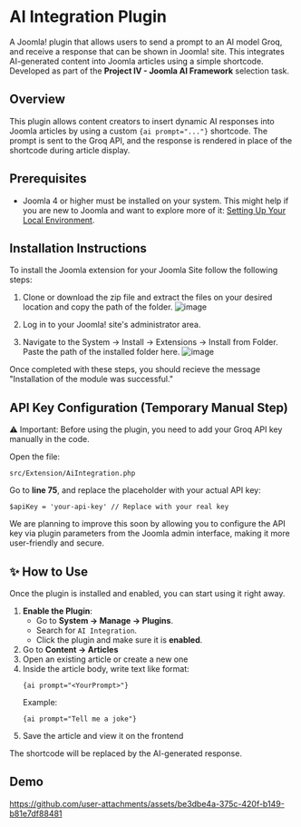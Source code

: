 # AI Integration Plugin
A Joomla! plugin that allows users to send a prompt to an AI model Groq, and receive a response that can be shown in Joomla! site. This integrates AI-generated content into Joomla articles using a simple shortcode. Developed as part of the **Project IV - Joomla AI Framework** selection task. 

## Overview
This plugin allows content creators to insert dynamic AI responses into Joomla articles by using a custom `{ai prompt="..."}` shortcode. The prompt is sent to the Groq API, and the response is rendered in place of the shortcode during article display.

## Prerequisites
- Joomla 4 or higher must be installed on your system. This might help if you are new to Joomla and want to explore more of it: [Setting Up Your Local Environment](https://docs.joomla.org/J4.x:Setting_Up_Your_Local_Environment).

## Installation Instructions
To install the Joomla extension for your Joomla Site follow the following steps:
1. Clone or download the zip file and extract the files on your desired location and copy the path of the folder.
  ![image](https://github.com/user-attachments/assets/8b525d01-5055-4264-b062-19cdab55fccf)

2. Log in to your Joomla! site's administrator area.

3. Navigate to the System -> Install -> Extensions -> Install from Folder. Paste the path of the installed folder here.
   ![image](https://github.com/charvimehradu/Category-Articles-JTask/assets/121369234/8f40bd89-1de8-4604-b7d2-9ec9842d135a)

Once completed with these steps, you should recieve the message "Installation of the module was successful." 

## API Key Configuration (Temporary Manual Step)
⚠️ Important: Before using the plugin, you need to add your Groq API key manually in the code.

Open the file:
  ```
  src/Extension/AiIntegration.php
  ```

Go to **line 75**, and replace the placeholder with your actual API key:
  ```
  $apiKey = 'your-api-key' // Replace with your real key
  ```

We are planning to improve this soon by allowing you to configure the API key via plugin parameters from the Joomla admin interface, making it more user-friendly and secure.

## ✨ How to Use

Once the plugin is installed and enabled, you can start using it right away.

1. **Enable the Plugin**:
   - Go to **System → Manage → Plugins**.
   - Search for `AI Integration`.
   - Click the plugin and make sure it is **enabled**.
2. Go to **Content → Articles**
3. Open an existing article or create a new one
4. Inside the article body, write text like format:
   ```text
   {ai prompt="<YourPrompt>"}
   ```
   Example:
   ```text
   {ai prompt="Tell me a joke"}
   ```
5. Save the article and view it on the frontend

The shortcode will be replaced by the AI-generated response.

## Demo


https://github.com/user-attachments/assets/be3dbe4a-375c-420f-b149-b81e7df88481


